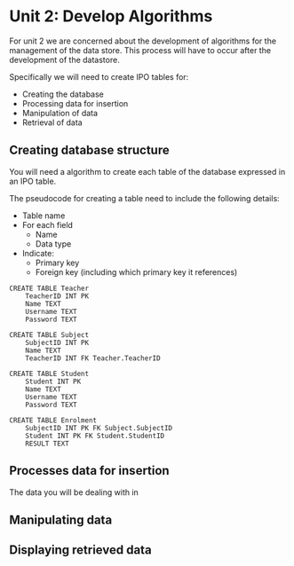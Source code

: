 # Unit 2: Develop Algorithms

For unit 2 we are concerned about the development of algorithms for the management of the data store. This process will have to occur after the development of the datastore.

Specifically we will need to create IPO tables for:
- Creating the database
- Processing data for insertion
- Manipulation of data
- Retrieval of data

## Creating database structure
You will need a algorithm to create each table of the database expressed in an IPO table.

The pseudocode for creating a table need to include the following details:
- Table name
- For each field
  - Name
  - Data type
- Indicate:
  - Primary key
  - Foreign key (including which primary key it references)

```
CREATE TABLE Teacher
    TeacherID INT PK
    Name TEXT
    Username TEXT
    Password TEXT

CREATE TABLE Subject
    SubjectID INT PK
    Name TEXT
    TeacherID INT FK Teacher.TeacherID

CREATE TABLE Student
    Student INT PK
    Name TEXT
    Username TEXT
    Password TEXT

CREATE TABLE Enrolment
    SubjectID INT PK FK Subject.SubjectID
    Student INT PK FK Student.StudentID
    RESULT TEXT
```

## Processes data for insertion
The data you will be dealing with in 

## Manipulating data 


## Displaying retrieved data
